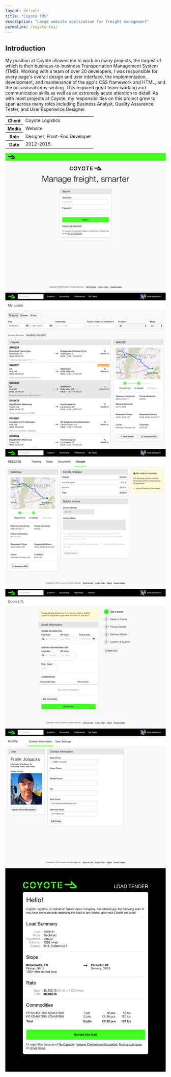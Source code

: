 ```yaml
---
layout: default
title: "Coyote TMS"
description: "Large website application for freight management"
permalink: /coyote-tms/
---
```


<section>
	<h2 class="visually-hidden">Introduction</h2>
	<div>
		<p>My position at Coyote allowed me to work on many projects, the largest of which is their business-to-business Transportation Management System (TMS). Working with a team of over 20 developers, I was responsible for every page's overall design and user interface, the implementation, development, and maintenance of the app's CSS framework and HTML, and the occasional copy-writing. This required great team-working and communication skills as well as an extremely acute attention to detail. As with most projects at Coyote, my responsibilities on this project grew to span across many roles including Business Analyst, Quality Assurance Tester, and User Experience Designer.</p>
	</div>
	<div>
		<table>
			<tbody>
				<tr>
					<th>Client</th>
					<td>Coyote Logistics</td>
				</tr>
				<tr>
					<th>Media</th>
					<td>Website</td>
				</tr>
				<tr>
					<th>Role</th>
					<td>Designer, Front-End Developer</td>
				</tr>
				<tr>
					<th>Date</th>
					<td>2012–2015</td>
				</tr>
			</tbody>
		</table>
	</div>
</section>
<section>
	<div>
		<img src="/work-item-screens/coyote-tms-1.png" alt="Coyote TMS Screenshot 1">
	</div>
	<div>
		<img src="/work-item-screens/coyote-tms-2.png" alt="Coyote TMS Screenshot 2">
	</div>
	<div>
		<img src="/work-item-screens/coyote-tms-3.png" alt="Coyote TMS Screenshot 3">
	</div>
	<div>
		<img src="/work-item-screens/coyote-tms-4.png" alt="Coyote TMS Screenshot 4">
	</div>
	<div>
		<img src="/work-item-screens/coyote-tms-5.png" alt="Coyote TMS Screenshot 5">
	</div>
	<div>
		<img src="/work-item-screens/coyote-tms-6.png" alt="Coyote TMS Screenshot 6">
	</div>
</section>
